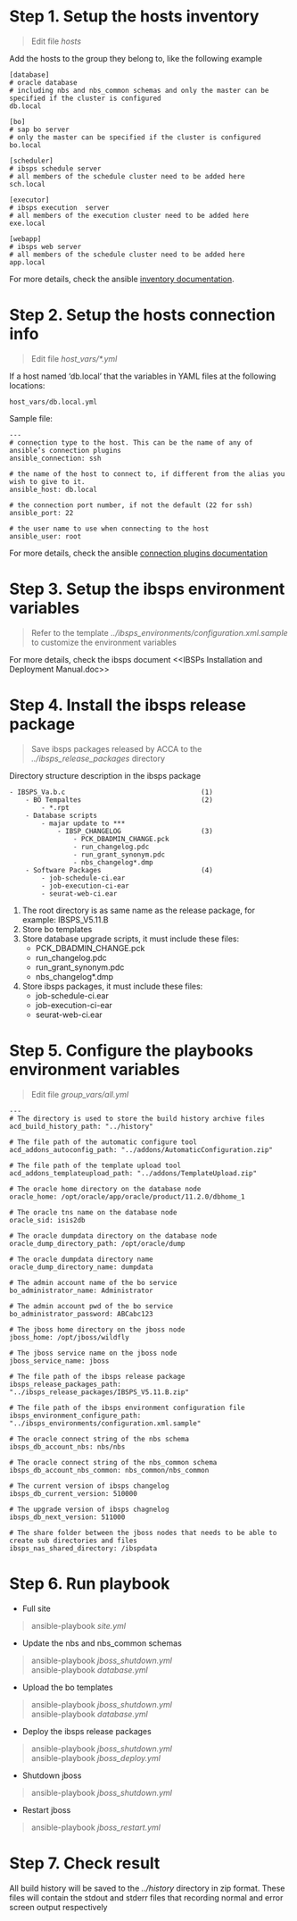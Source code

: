 # Step 1. Setup the hosts inventory

> Edit file *hosts*

Add the hosts to the group they belong to, like the following example

     
    [database]
    # oracle database
    # including nbs and nbs_common schemas and only the master can be specified if the cluster is configured
    db.local
        
    [bo]
    # sap bo server
    # only the master can be specified if the cluster is configured
    bo.local

    [scheduler]
    # ibsps schedule server
    # all members of the schedule cluster need to be added here
    sch.local
        
    [executor]
    # ibsps execution  server
    # all members of the execution cluster need to be added here   
    exe.local
        
    [webapp]
    # ibsps web server
    # all members of the schedule cluster need to be added here
    app.local


For more details, check the ansible [inventory documentation](https://docs.ansible.com/ansible/latest/user_guide/intro_inventory.html).



# Step 2. Setup the hosts connection info  

> Edit file *host_vars/\*.yml*

If a host named ‘db.local’ that the variables in YAML files at the following locations:

    host_vars/db.local.yml


Sample file:

    ---
    # connection type to the host. This can be the name of any of ansible’s connection plugins
    ansible_connection: ssh

    # the name of the host to connect to, if different from the alias you wish to give to it.
    ansible_host: db.local

    # the connection port number, if not the default (22 for ssh)
    ansible_port: 22

    # the user name to use when connecting to the host
    ansible_user: root



For more details, check the ansible [connection plugins documentation](https://docs.ansible.com/ansible/latest/plugins/connection.html)

# Step 3. Setup the ibsps environment variables  

> Refer to the template *../ibsps_environments/configuration.xml.sample* to customize the environment variables


For more details, check the ibsps document &lt;&lt;IBSPs Installation and Deployment Manual.doc&gt;&gt;

# Step 4. Install the ibsps release package

> Save ibsps packages released by ACCA to the *../ibsps_release_packages* directory  

Directory structure description in the ibsps package  

    - IBSPS_Va.b.c                                  (1)
        - BO Tempaltes                              (2)
            - *.rpt
        - Database scripts
            - majar update to ***
                - IBSP_CHANGELOG                    (3)
                    - PCK_DBADMIN_CHANGE.pck
                    - run_changelog.pdc
                    - run_grant_synonym.pdc
                    - nbs_changelog*.dmp
        - Software Packages                         (4)
            - job-schedule-ci.ear
            - job-execution-ci-ear
            - seurat-web-ci.ear


1. The root directory is as same name as the release package, for example: IBSPS_V5.11.B
2. Store bo templates 
3. Store database upgrade scripts, it must include these files:
    - PCK_DBADMIN_CHANGE.pck  
    - run_changelog.pdc
    - run_grant_synonym.pdc
    - nbs_changelog*.dmp
4. Store ibsps packages, it must include these files:
    - job-schedule-ci.ear
    - job-execution-ci-ear
    - seurat-web-ci.ear

# Step 5. Configure the playbooks environment variables  

> Edit file *group_vars/all.yml*

    ---
    # The directory is used to store the build history archive files 
    acd_build_history_path: "../history"

    # The file path of the automatic configure tool
    acd_addons_autoconfig_path: "../addons/AutomaticConfiguration.zip"

    # The file path of the template upload tool
    acd_addons_templateupload_path: "../addons/TemplateUpload.zip"

    # The oracle home directory on the database node
    oracle_home: /opt/oracle/app/oracle/product/11.2.0/dbhome_1

    # The oracle tns name on the database node
    oracle_sid: isis2db

    # The oracle dumpdata directory on the database node
    oracle_dump_directory_path: /opt/oracle/dump

    # The oracle dumpdata directory name
    oracle_dump_directory_name: dumpdata

    # The admin account name of the bo service
    bo_administrator_name: Administrator

    # The admin account pwd of the bo service
    bo_administrator_password: ABCabc123

    # The jboss home directory on the jboss node
    jboss_home: /opt/jboss/wildfly

    # The jboss service name on the jboss node
    jboss_service_name: jboss

    # The file path of the ibsps release package
    ibsps_release_packages_path: "../ibsps_release_packages/IBSPS_V5.11.B.zip"

    # The file path of the ibsps environment configuration file 
    ibsps_environment_configure_path: "../ibsps_environments/configuration.xml.sample"

    # The oracle connect string of the nbs schema
    ibsps_db_account_nbs: nbs/nbs

    # The oracle connect string of the nbs_common schema
    ibsps_db_account_nbs_common: nbs_common/nbs_common

    # The current version of ibsps changelog
    ibsps_db_current_version: 510000

    # The upgrade version of ibsps chagnelog
    ibsps_db_next_version: 511000

    # The share folder between the jboss nodes that needs to be able to create sub directories and files
    ibsps_nas_shared_directory: /ibspdata



# Step 6. Run playbook

- Full site

> ansible-playbook *site.yml*

- Update the nbs and nbs_common schemas

> ansible-playbook *jboss_shutdown.yml*  
> ansible-playbook *database.yml*  

- Upload the bo templates  

> ansible-playbook *jboss_shutdown.yml*  
> ansible-playbook *database.yml*  

- Deploy the ibsps release packages

> ansible-playbook *jboss_shutdown.yml*  
> ansible-playbook *jboss_deploy.yml*  

- Shutdown jboss

> ansible-playbook *jboss_shutdown.yml*  

- Restart jboss

> ansible-playbook *jboss_restart.yml*  


# Step 7. Check result


All build history will be saved to the *../history* directory in zip format. These files will contain the stdout and stderr files that recording normal and error screen output respectively   

